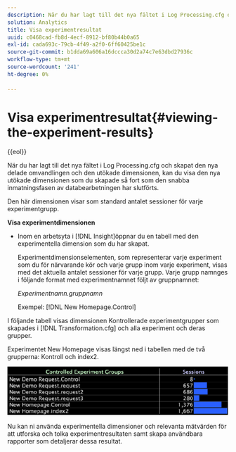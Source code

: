 ```yaml
---
description: När du har lagt till det nya fältet i Log Processing.cfg och skapat den nya delade omvandlingen och den utökade dimensionen, kan du visa den nya utökade dimensionen som du skapade så fort som den snabba inmatningsfasen av databearbetningen har slutförts.
solution: Analytics
title: Visa experimentresultat
uuid: c0468cad-fb8d-4ecf-8912-bf80b44b0a65
exl-id: cada693c-79cb-4f49-a2f0-6ff60425be1c
source-git-commit: b1dda69a606a16dccca30d2a74c7e63dbd27936c
workflow-type: tm+mt
source-wordcount: '241'
ht-degree: 0%

---
```


# Visa experimentresultat{#viewing-the-experiment-results}

{{eol}}

När du har lagt till det nya fältet i Log Processing.cfg och skapat den nya delade omvandlingen och den utökade dimensionen, kan du visa den nya utökade dimensionen som du skapade så fort som den snabba inmatningsfasen av databearbetningen har slutförts.

Den här dimensionen visar som standard antalet sessioner för varje experimentgrupp.

**Visa experimentdimensionen**

* Inom en arbetsyta i [!DNL Insight]öppnar du en tabell med den experimentella dimension som du har skapat.

   Experimentdimensionselementen, som representerar varje experiment som du för närvarande kör och varje grupp inom varje experiment, visas med det aktuella antalet sessioner för varje grupp. Varje grupp namnges i följande format med experimentnamnet följt av gruppnamnet:

   *Experimentnamn.gruppnamn*

   Exempel: [!DNL New Homepage.Control]

I följande tabell visas dimensionen Kontrollerade experimentgrupper som skapades i [!DNL Transformation.cfg] och alla experiment och deras grupper.

Experimentet New Homepage visas längst ned i tabellen med de två grupperna: Kontroll och index2.

![](assets/controlledexpgrps.png)

Nu kan ni använda experimentella dimensioner och relevanta mätvärden för att utforska och tolka experimentresultaten samt skapa användbara rapporter som detaljerar dessa resultat.
